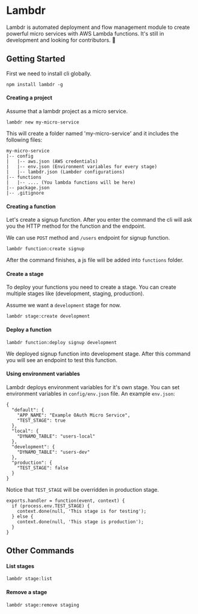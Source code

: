 Lambdr
======
Lambdr is automated deployment and flow management module to create powerful micro services with AWS Lambda functions. It's still in development and looking for contributors. 🤘

## Getting Started
First we need to install cli globally.
```
npm install lambdr -g
```

#### Creating a project
Assume that a lambdr project as a micro service.
```
lambdr new my-micro-service
```

This will create a folder named 'my-micro-service' and it includes the following files:

```
my-micro-service
|-- config
|   |-- aws.json (AWS credentials)
|   |-- env.json (Environment variables for every stage)
|   |-- lambdr.json (Lambder configurations)
|-- functions
|   |-- .... (You lambda functions will be here)
|-- package.json
|-- .gitignore
```

#### Creating a function
Let's create a signup function. After you enter the command the cli will ask you the HTTP method for the function and the endpoint.

We can use ```POST``` method and ```/users``` endpoint for signup function.

```
lambdr function:create signup
```

After the command finishes, a js file will be added into ```functions``` folder.

#### Create a stage
To deploy your functions you need to create a stage. You can create multiple stages like (development, staging, production).

Assume we want a ```development``` stage for now.

```
lambdr stage:create development
```

#### Deploy a function
```
lambdr function:deploy signup development
```

We deployed signup function into development stage. After this command you will see an endpoint to test this function.

#### Using environment variables
Lambdr deploys environment variables for it's own stage. You can set environment variables in ```config/env.json``` file. An example ```env.json```:
```
{
  "default": {
    "APP_NAME": "Example OAuth Micro Service",
    "TEST_STAGE": true
  },
  "local": {
    "DYNAMO_TABLE": "users-local"
  },
  "development": {
    "DYNAMO_TABLE": "users-dev"
  },
  "production": {
    "TEST_STAGE": false
  }
}
```

Notice that ```TEST_STAGE``` will be overridden in production stage.

```
exports.handler = function(event, context) {
  if (process.env.TEST_STAGE) {
    context.done(null, 'This stage is for testing');
  } else {
    context.done(null, 'This stage is production');
  }
}
```



## Other Commands
#### List stages
```
lambdr stage:list
```

#### Remove a stage
```
lambdr stage:remove staging
```
